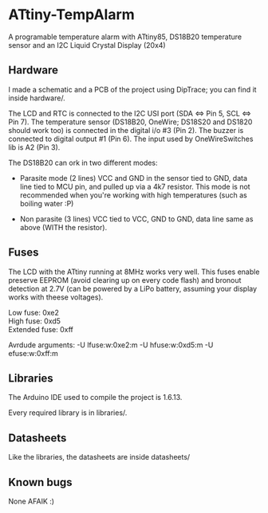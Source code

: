 # ATtiny-TempAlarm
A programable temperature alarm with ATtiny85, DS18B20 temperature sensor and an I2C Liquid Crystal Display (20x4)

## Hardware

I made a schematic and a PCB of the project using DipTrace; you can find it inside hardware/.

The LCD and RTC is connected to the I2C USI port (SDA <=> Pin 5, SCL <=> Pin 7). 
The temperature sensor (DS18B20, OneWire; DS18S20 and DS1820 should work too) is connected in the digital i/o #3 (Pin 2). 
The buzzer is connected to digital output #1 (Pin 6). 
The input used by OneWireSwitches lib is A2 (Pin 3). 

The DS18B20 can ork in two different modes: 

* Parasite mode (2 lines)
	VCC and GND in the sensor tied to GND, data line tied to MCU pin, and pulled up via a 4k7 resistor. 
	This mode is not recommended when you're working with high temperatures (such as boiling water :P)

* Non parasite (3 lines)
	VCC tied to VCC, GND to GND, data line same as above (WITH the resistor). 

## Fuses

The LCD with the ATtiny running at 8MHz works very well. 
This fuses enable preserve EEPROM (avoid clearing up on every code flash) and bronout detection at 2.7V (can be powered by a LiPo battery, assuming your display works with theese voltages). 

Low fuse: 0xe2  
High fuse: 0xd5  
Extended fuse: 0xff  

Avrdude arguments: -U lfuse:w:0xe2:m -U hfuse:w:0xd5:m -U efuse:w:0xff:m

## Libraries

The Arduino IDE used to compile the project is 1.6.13. 

Every required library is in libraries/. 

## Datasheets

Like the libraries, the datasheets are inside datasheets/

## Known bugs

None AFAIK :)
